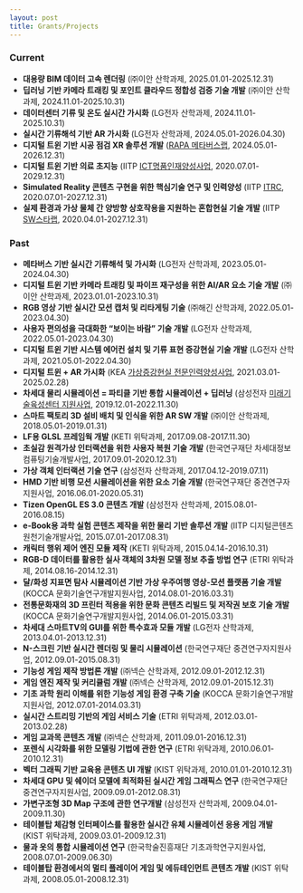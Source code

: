 ```yaml
---
layout: post
title: Grants/Projects
---
```


### Current
* **대용량 BIM 데이터 고속 렌더링** (㈜이안 산학과제, 2025.01.01-2025.12.31)
* **딥러닝 기반 카메라 트래킹 및 포인트 클라우드 정합성 검증 기술 개발** (㈜이안 산학과제, 2024.11.01-2025.10.31)
* **데이터센터 기류 및 온도 실시간 가시화** (LG전자 산학과제, 2024.11.01-2025.10.31)
* **실시간 기류해석 기반 AR 가시화** (LG전자 산학과제, 2024.05.01-2026.04.30)
* **디지털 트윈 기반 시공 점검 XR 솔루션 개발** ([RAPA 메타버스랩](https://www.meta-lab.or.kr/), 2024.05.01-2026.12.31)
* **디지털 트윈 기반 의료 초지능** (IITP [ICT명품인재양성사업](https://mpij.korea.ac.kr/mpij/intro/greeting.do), 2020.07.01-2029.12.31)
* **Simulated Reality 콘텐츠 구현을 위한 핵심기술 연구 및 인력양성** (IITP [ITRC](http://itrc.ewha.ac.kr/), 2020.07.01-2027.12.31)
* **실제 환경과 가상 물체 간 양방향 상호작용을 지원하는 혼합현실 기술 개발** (IITP [SW스타랩](http://swstarlab.kr/page/page02_02.php?c=lab36), 2020.04.01-2027.12.31)


### Past
* **메타버스 기반 실시간 기류해석 및 가시화**  (LG전자 산학과제, 2023.05.01-2024.04.30)
* **디지털 트윈 기반 카메라 트래킹 및 파이프 재구성을 위한 AI/AR 요소 기술 개발** (㈜이안 산학과제, 2023.01.01-2023.10.31)
* **RGB 영상 기반 실시간 모션 캡처 및 리타게팅 기술** (㈜해긴 산학과제, 2022.05.01-2023.04.30)
* **사용자 편의성을 극대화한 “보이는 바람” 기술 개발**  (LG전자 산학과제, 2022.05.01-2023.04.30)
* **디지털 트윈 기반 시스템 에어컨 설치 및 기류 표현 증강현실 기술 개발** (LG전자 산학과제, 2021.05.01-2022.04.30)
* **디지털 트윈 + AR 가시화** (KEA [가상증강현실 전문인력양성사업](http://www.xrpro.or.kr/), 2021.03.01-2025.02.28)
* **차세대 물리 시뮬레이션 = 파티클 기반 통합 시뮬레이션 + 딥러닝** (삼성전자 [미래기술육성센터 지원사업](http://www.samsungstf.org/ssrfPr/researcher/viewResearcher.do?idx=240&pageIndex=6&searchCondition=all&searchKeyword=&searchResearchProgram=ICT&searchResearchDepth1=&searchResearchDepth2=&searchResearchBelong=&searchResearchSelectYear=&searchResearchState=), 2019.12.01-2022.11.30)
* **스마트 팩토리 3D 설비 배치 및 인식을 위한 AR SW 개발** (㈜이안 산학과제, 2018.05.01-2019.01.31)
* **LF용 GLSL 프레임웍 개발** (KETI 위탁과제, 2017.09.08-2017.11.30)
* **초실감 원격가상 인터랙션을 위한 사용자 복원 기술 개발** (한국연구재단 차세대정보컴퓨팅기술개발사업, 2017.09.01-2020.12.31)
* **가상 객체 인터랙션 기술 연구** (삼성전자 산학과제, 2017.04.12-2019.07.11)
* **HMD 기반 비행 모션 시뮬레이션을 위한 요소 기술 개발** (한국연구재단 중견연구자지원사업, 2016.06.01-2020.05.31)
* **Tizen OpenGL ES 3.0 콘텐츠 개발** (삼성전자 산학과제, 2015.08.01-2016.08.15)
* **e-Book용 과학 실험 콘텐츠 제작을 위한 물리 기반 솔루션 개발** (IITP 디지털콘텐츠 원천기술개발사업, 2015.07.01-2017.08.31)
* **캐릭터 행위 제어 엔진 모듈 제작** (KETI 위탁과제, 2015.04.14-2016.10.31)
* **RGB-D 데이터를 활용한 실사 객체의 3차원 모델 정보 추출 방법 연구** (ETRI 위탁과제, 2014.08.16-2014.12.31)
* **달/화성 지표면 탐사 시뮬레이션 기반 가상 우주여행 영상-모션 플랫폼 기술 개발** (KOCCA 문화기술연구개발지원사업, 2014.08.01-2016.03.31)
* **전통문화재의 3D 프린터 적용을 위한 문화 콘텐츠 리빌드 및 저작권 보호 기술 개발** (KOCCA 문화기술연구개발지원사업, 2014.06.01-2015.03.31)
* **차세대 스마트TV의 GUI를 위한 특수효과 모듈 개발** (LG전자 산학과제, 2013.04.01-2013.12.31)
* **N-스크린 기반 실시간 렌더링 및 물리 시뮬레이션** (한국연구재단 중견연구자지원사업, 2012.09.01-2015.08.31)
* **기능성 게임 제작 방법론 개발** (㈜넥슨 산학과제, 2012.09.01-2012.12.31)
* **게임 엔진 제작 및 커리큘럼 개발** (㈜넥슨 산학과제, 2012.09.01-2015.12.31)
* **기초 과학 원리 이해를 위한 기능성 게임 환경 구축 기술** (KOCCA 문화기술연구개발지원사업, 2012.07.01-2014.03.31)
* **실시간 스트리밍 기반의 게임 서비스 기술** (ETRI 위탁과제, 2012.03.01-2013.02.28)
* **게임 교과목 콘텐츠 개발** (㈜넥슨 산학과제, 2011.09.01-2016.12.31)
* **포렌식 시각화를 위한 모델링 기법에 관한 연구** (ETRI 위탁과제, 2010.06.01-2010.12.31)
* **벡터 그래픽 기반 교육용 콘텐츠 UI 개발** (KIST 위탁과제, 2010.01.01-2010.12.31)
* **차세대 GPU 및 쉐이더 모델에 최적화된 실시간 게임 그래픽스 연구** (한국연구재단 중견연구자지원사업, 2009.09.01-2012.08.31)
* **가변구조형 3D Map 구조에 관한 연구개발** (삼성전자 산학과제, 2009.04.01-2009.11.30)
* **테이블탑 체감형 인터페이스를 활용한 실시간 유체 시뮬레이션 응용 게임 개발** (KIST 위탁과제, 2009.03.01-2009.12.31)
* **물과 옷의 통합 시뮬레이션 연구** (한국학술진흥재단 기초과학연구지원사업, 2008.07.01-2009.06.30)
* **테이블탑 환경에서의 멀티 플레이어 게임 및 에듀테인먼트 콘텐츠 개발** (KIST 위탁과제, 2008.05.01-2008.12.31)
